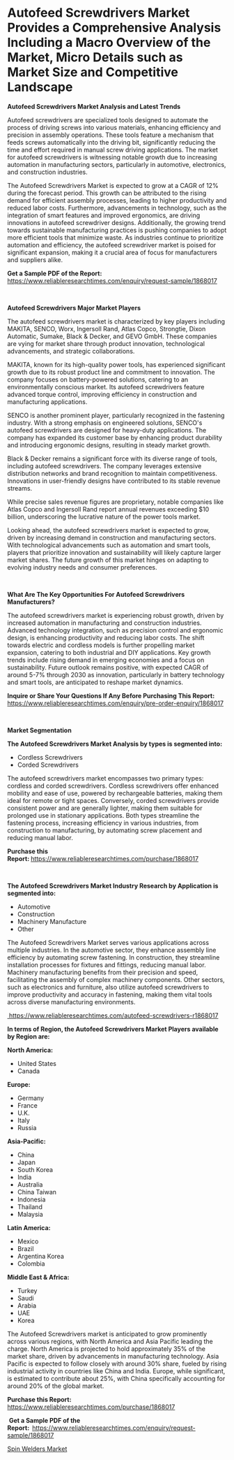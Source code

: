 <p><h1>Autofeed Screwdrivers Market Provides a Comprehensive Analysis Including a Macro Overview of the Market, Micro Details such as Market Size and Competitive Landscape</h1></p><p><strong>Autofeed Screwdrivers Market Analysis and Latest Trends</strong></p>
<p><p>Autofeed screwdrivers are specialized tools designed to automate the process of driving screws into various materials, enhancing efficiency and precision in assembly operations. These tools feature a mechanism that feeds screws automatically into the driving bit, significantly reducing the time and effort required in manual screw driving applications. The market for autofeed screwdrivers is witnessing notable growth due to increasing automation in manufacturing sectors, particularly in automotive, electronics, and construction industries.</p><p>The Autofeed Screwdrivers Market is expected to grow at a CAGR of 12% during the forecast period. This growth can be attributed to the rising demand for efficient assembly processes, leading to higher productivity and reduced labor costs. Furthermore, advancements in technology, such as the integration of smart features and improved ergonomics, are driving innovations in autofeed screwdriver designs. Additionally, the growing trend towards sustainable manufacturing practices is pushing companies to adopt more efficient tools that minimize waste. As industries continue to prioritize automation and efficiency, the autofeed screwdriver market is poised for significant expansion, making it a crucial area of focus for manufacturers and suppliers alike.</p></p>
<p><strong>Get a Sample PDF of the Report:&nbsp;</strong> <a href="https://www.reliableresearchtimes.com/enquiry/request-sample/1868017?utm_campaign=2204&utm_medium=2&utm_source=Github&utm_content=ia&utm_term=19022025&utm_id=autofeed-screwdrivers">https://www.reliableresearchtimes.com/enquiry/request-sample/1868017</a></p>
<p>&nbsp;</p>
<p><strong>Autofeed Screwdrivers Major Market Players</strong></p>
<p><p>The autofeed screwdrivers market is characterized by key players including MAKITA, SENCO, Worx, Ingersoll Rand, Atlas Copco, Strongtie, Dixon Automatic, Sumake, Black & Decker, and GEVO GmbH. These companies are vying for market share through product innovation, technological advancements, and strategic collaborations.</p><p>MAKITA, known for its high-quality power tools, has experienced significant growth due to its robust product line and commitment to innovation. The company focuses on battery-powered solutions, catering to an environmentally conscious market. Its autofeed screwdrivers feature advanced torque control, improving efficiency in construction and manufacturing applications.</p><p>SENCO is another prominent player, particularly recognized in the fastening industry. With a strong emphasis on engineered solutions, SENCO's autofeed screwdrivers are designed for heavy-duty applications. The company has expanded its customer base by enhancing product durability and introducing ergonomic designs, resulting in steady market growth.</p><p>Black & Decker remains a significant force with its diverse range of tools, including autofeed screwdrivers. The company leverages extensive distribution networks and brand recognition to maintain competitiveness. Innovations in user-friendly designs have contributed to its stable revenue streams.</p><p>While precise sales revenue figures are proprietary, notable companies like Atlas Copco and Ingersoll Rand report annual revenues exceeding $10 billion, underscoring the lucrative nature of the power tools market.</p><p>Looking ahead, the autofeed screwdrivers market is expected to grow, driven by increasing demand in construction and manufacturing sectors. With technological advancements such as automation and smart tools, players that prioritize innovation and sustainability will likely capture larger market shares. The future growth of this market hinges on adapting to evolving industry needs and consumer preferences.</p></p>
<p>&nbsp;</p>
<p><strong>What Are The Key Opportunities For Autofeed Screwdrivers Manufacturers?</strong></p>
<p><p>The autofeed screwdrivers market is experiencing robust growth, driven by increased automation in manufacturing and construction industries. Advanced technology integration, such as precision control and ergonomic design, is enhancing productivity and reducing labor costs. The shift towards electric and cordless models is further propelling market expansion, catering to both industrial and DIY applications. Key growth trends include rising demand in emerging economies and a focus on sustainability. Future outlook remains positive, with expected CAGR of around 5-7% through 2030 as innovation, particularly in battery technology and smart tools, are anticipated to reshape market dynamics.</p></p>
<p><strong>Inquire or Share Your Questions If Any Before Purchasing This Report:</strong> <a href="https://www.reliableresearchtimes.com/enquiry/pre-order-enquiry/1868017?utm_campaign=2204&utm_medium=2&utm_source=Github&utm_content=ia&utm_term=19022025&utm_id=autofeed-screwdrivers">https://www.reliableresearchtimes.com/enquiry/pre-order-enquiry/1868017</a></p>
<p>&nbsp;</p>
<p><strong>Market Segmentation</strong></p>
<p><strong>The Autofeed Screwdrivers Market Analysis by types is segmented into:</strong></p>
<p><ul><li>Cordless Screwdrivers</li><li>Corded Screwdrivers</li></ul></p>
<p><p>The autofeed screwdrivers market encompasses two primary types: cordless and corded screwdrivers. Cordless screwdrivers offer enhanced mobility and ease of use, powered by rechargeable batteries, making them ideal for remote or tight spaces. Conversely, corded screwdrivers provide consistent power and are generally lighter, making them suitable for prolonged use in stationary applications. Both types streamline the fastening process, increasing efficiency in various industries, from construction to manufacturing, by automating screw placement and reducing manual labor.</p></p>
<p><strong>Purchase this Report:&nbsp;</strong><a href="https://www.reliableresearchtimes.com/purchase/1868017?utm_campaign=2204&utm_medium=2&utm_source=Github&utm_content=ia&utm_term=19022025&utm_id=autofeed-screwdrivers">https://www.reliableresearchtimes.com/purchase/1868017</a></p>
<p>&nbsp;</p>
<p><strong>The Autofeed Screwdrivers Market Industry Research by Application is segmented into:</strong></p>
<p><ul><li>Automotive</li><li>Construction</li><li>Machinery Manufacture</li><li>Other</li></ul></p>
<p><p>The Autofeed Screwdrivers Market serves various applications across multiple industries. In the automotive sector, they enhance assembly line efficiency by automating screw fastening. In construction, they streamline installation processes for fixtures and fittings, reducing manual labor. Machinery manufacturing benefits from their precision and speed, facilitating the assembly of complex machinery components. Other sectors, such as electronics and furniture, also utilize autofeed screwdrivers to improve productivity and accuracy in fastening, making them vital tools across diverse manufacturing environments.</p></p>
<p><a href="https://www.reliableresearchtimes.com/autofeed-screwdrivers-r1868017?utm_campaign=2204&utm_medium=2&utm_source=Github&utm_content=ia&utm_term=19022025&utm_id=autofeed-screwdrivers">&nbsp;https://www.reliableresearchtimes.com/autofeed-screwdrivers-r1868017</a></p>
<p><strong>In terms of Region, the Autofeed Screwdrivers Market Players available by Region are:</strong></p>
<p>
    <p> <strong> North America: </strong>
        <ul>
            <li>United States</li>
            <li>Canada</li>
        </ul>
        </p> 
    <p> <strong> Europe: </strong>
        <ul>
            <li>Germany</li>
            <li>France</li>
            <li>U.K.</li>
            <li>Italy</li>
            <li>Russia</li>
        </ul>
        </p> 
    <p> <strong> Asia-Pacific: </strong>
        <ul>
            <li>China</li>
            <li>Japan</li>
            <li>South Korea</li>
            <li>India</li>
            <li>Australia</li>
            <li>China Taiwan</li>
            <li>Indonesia</li>
            <li>Thailand</li>
            <li>Malaysia</li>
        </ul>
        </p> 
    <p> <strong> Latin America: </strong>
        <ul>
            <li>Mexico</li>
            <li>Brazil</li>
            <li>Argentina Korea</li>
            <li>Colombia</li>
        </ul>
        </p> 
    <p> <strong> Middle East & Africa: </strong>
        <ul>
            <li>Turkey</li>
            <li>Saudi</li>
            <li>Arabia</li>
            <li>UAE</li>
            <li>Korea</li>
        </ul>
    </p>
    </p>
<p><p>The Autofeed Screwdrivers market is anticipated to grow prominently across various regions, with North America and Asia Pacific leading the charge. North America is projected to hold approximately 35% of the market share, driven by advancements in manufacturing technology. Asia Pacific is expected to follow closely with around 30% share, fueled by rising industrial activity in countries like China and India. Europe, while significant, is estimated to contribute about 25%, with China specifically accounting for around 20% of the global market.</p></p>
<p><strong>Purchase this Report: </strong><a href="https://www.reliableresearchtimes.com/purchase/1868017?utm_campaign=2204&utm_medium=2&utm_source=Github&utm_content=ia&utm_term=19022025&utm_id=autofeed-screwdrivers">https://www.reliableresearchtimes.com/purchase/1868017</a></p>
<p>&nbsp;<strong>Get a Sample PDF of the Report:&nbsp;&nbsp;</strong><a href="https://www.reliableresearchtimes.com/enquiry/request-sample/1868017?utm_campaign=2204&utm_medium=2&utm_source=Github&utm_content=ia&utm_term=19022025&utm_id=autofeed-screwdrivers">https://www.reliableresearchtimes.com/enquiry/request-sample/1868017</a></p>
<p><strong></strong></p>
<p><p><a href="https://github.com/tambraunrue691969/Market-Research-Report-List-1/blob/main/spin-welders-market.md?utm_campaign=2204&utm_medium=2&utm_source=Github&utm_content=ia&utm_term=19022025&utm_id=autofeed-screwdrivers">Spin Welders Market</a></p></p>